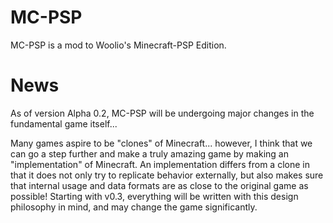 # MC-PSP

MC-PSP is a mod to Woolio's Minecraft-PSP Edition.

# News

As of version Alpha 0.2, MC-PSP will be undergoing major changes in the fundamental game itself...

Many games aspire to be "clones" of Minecraft... however, I think that we can go a step further and make a truly amazing game by making an "implementation" of Minecraft. An implementation differs from a clone in that it does not only try to replicate behavior externally, but also makes sure that internal usage and data formats are as close to the original game as possible! Starting with v0.3, everything will be written with this design philosophy in mind, and may change the game significantly.
